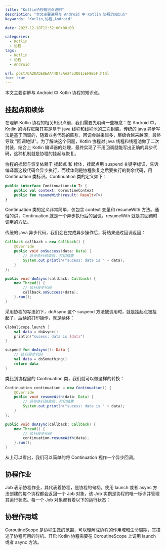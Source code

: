 ```yaml
---
title: "Kotlin协程知识点说明"
description: "本文主要讲解与 Android 中 Kotlin 协程的知识点"
keywords: "Kotlin,协程,Android"

date: 2023-12-10T12:32:00+08:00

categories:
  - Kotlin
  - 协程
tags:
  - Kotlin
  - 协程
  - Android

url: post/DA20ADE8EAA44D75AA24538015EF8B6F.html
toc: true
---
```


本文主要讲解与 Android 中 Kotlin 协程的知识点。

<!--More-->

## 挂起点和续体

在理解 Kotlin 协程的相关知识点前，我们需要先明确一些概念：在 Android 中，Kotlin 的协程框架其实是基于 java 线程和线程池的二次封装。传统的 java 异步写法是基于回调的，随着业务代码的膨胀，回调会越来越多，层级会越来越深，最终导致 "回调地狱"。为了解决这个问题，Kotlin 协程对 java 线程和线程池做了二次封装，结合上 Kotlin 编译器的处理，最终实现了不用回调就能写出正确的异步代码，这种机制就是协程的挂起与恢复。

协程的挂起与恢复依赖于 挂起点 和 续体，挂起点用 suspend 关键字标识，告诉编译器这段代码会异步执行，而续体则是协程恢复之后要执行的剩余代码，用 Continuation 类标识。Continuation 类的定义如下：

```kotlin
public interface Continuation<in T> {
    public val context: CoroutineContext
    public fun resumeWith(result: Result<T>)
}
```

Continuation 类的定义非常简单，仅包含 context 变量和 resumeWith 方法。通俗的讲，Continuation 就是一个异步执行后的回调。resumeWith 就是其回调时调用的方法。

传统的 java 异步代码，我们会在完成异步操作后，将结果通过回调返回：

```java
Callback callback = new Callback() {
    @Override
    public void onSuccess(data: Data) {
        // 异步执行结束后，打印结果
        System.out.println("sucess: data is " + data);
    }
};

public void doAsync(callback: Callback) {
    new Thread() {
        // 执行异步代码
        callback.onSuccess(data);
    }.run();
}
```

采用协程的写法如下，doAsync 这个 suspend 方法被调用时，就是挂起点被挂起了，后续的打印操作，就是续体：

```kotlin
GlobalScope.launch {
    val data = doAsync()
    println("sucess: data is $data")
}

suspend fun doAsync(): Data {
    // 执行异步代码
    val data = doSomething()
    return data
}
```

类比到协程里的 Continuation 类，我们就可以做这样的转换：

```java
Continuation continuation = new Continuation() {
    @Override
    public void resumeWith(data: Data) {
        // 异步执行结束后，打印结果
        System.out.println("sucess: data is " + data);
    }
};

public void doAsync(callback: Callback) {
    new Thread() {
        // 执行异步代码
        continuation.resumeWith(data);
    }.run();
}
```

从上可以看出，我们可以简单的将 Continuation 视作一个异步回调。

## 协程作业

Job 表示协程作业，其代表着协程，是协程的句柄。使用 launch 或者 async 方法创建的每个协程都会返回一个 Job 对象，该 Job 实例是协程的唯一标识并管理其运行状态。每一个 Job 对象都有着以下的运行状态：




## 协程作用域

CoroutineScope 是协程生效的范围，可以理解成协程的作用域和生命周期，其描述了协程可用的时机。开启 Kotlin 协程需要在 CoroutineScope 上调用 launch 或者 async 方法。


